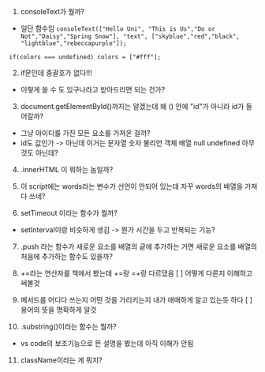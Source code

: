 
1. consoleText가 뭘까? 
  - 일단 함수임
  ````consoleText(["Hello Uni", "This is Us","Do or Not","Daisy","Spring Snow"], "text", ["skyblue","red","black", "lightblue","rebeccapurple"]);````
  
  ````if(colors === undefined) colors = ["#fff"];````


2. if문인데 중괄호가 없다!!! 
  - 이렇게 쓸 수 도 있구나라고 받아드리면 되는 건가?



3. document.getElementById()까지는 알겠는데 왜 () 안에 "id"가 아니라 id가 들어갈까? 
  - 그냥 아이디를 가진 모든 요소를 가져온 걸까?
  - id도 값인가 -> 아닌데 이거는 문자열 숫자 불리언 객체 배열 null undefined 아무것도 아닌데?



4. .innerHTML 이 뭐하는 놈일까?

5.   이 script에는 words라는 변수가 선언이 안되어 있는데 자꾸 words의 배열을 가져다 쓰네? 

   
6. setTimeout 이라는 함수가 뭘까?
  - setInterval이랑 비슷하게 생김 -> 뭔가 시간을 두고 반복되는 기능? 


7. .push 라는 함수가 새로운 요소를 배열의 긑에 추가하는 거면 새로운 요소를 배열의 처음에 추가하는 함수도 있을까? 

8. +=라는 연산자를 책에서 봤는데 +=랑 =+랑 다르댔음 
  [ ] 어떻게 다른지 이해하고 써볼것 

9. 메서드를 어디다 쓰는지 어떤 것을 가리키는지 내가 애매하게 알고 있는듯 하다 
  [ ] 용어의 뜻을 명확하게 알것

10.  .substring()이라는 함수는 뭘까? 
  - vs code의 보조기능으로 뜬 설명을 봤는데 아직 이해가 안됨

11. className이라는 게 뭐지?  
